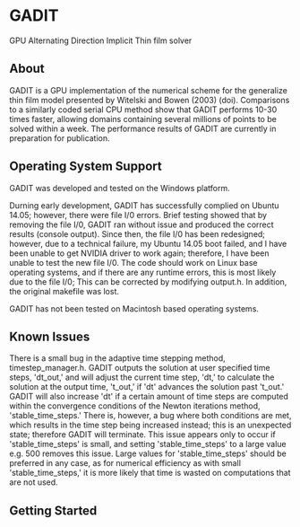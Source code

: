 # GADIT
GPU Alternating Direction Implicit Thin film solver

## About
GADIT is a GPU implementation of the numerical scheme for the generalize thin film model presented by Witelski and Bowen (2003) (doi).  Comparisons to a similarly coded serial CPU method show that GADIT performs 10-30 times faster, allowing domains containing several millions of points to be solved within a week. The performance results of GADIT are currently in preparation for publication.

## Operating System Support
GADIT was developed and tested on the Windows platform.

Durning early development, GADIT has successfully complied on Ubuntu 14.05; however, there were file I/0 errors. Brief testing showed that by removing the file I/0,  GADIT  ran without issue and produced the correct results (console output).  Since then, the file I/0 has been redesigned; however, due to a technical failure, my Ubuntu 14.05 boot failed, and I have been unable to get NVIDIA driver to work again; therefore, I have been unable to test the new file I/0. The code should work on Linux base operating systems, and if there are any runtime errors, this is most likely due to the file I/0; This can be corrected by modifying output.h. In addition, the original makefile was lost.

GADIT has not been tested on Macintosh based operating systems.

## Known Issues

There is a small bug in the adaptive time stepping method, timestep_manager.h.  GADIT outputs the solution at user specified time steps, 'dt_out,' and will adjust the current time step, 'dt,'  to
calculate the solution at the output time, 't_out,' if 'dt' advances the solution past 't_out.'  GADIT will also increase 'dt' if a certain amount of
time steps are computed within the convergence conditions of the Newton iterations method, 'stable_time_steps.'  There is, however, a bug where both conditions are met, which results in the time step being increased instead; this is an unexpected state; therefore GADIT will terminate.  This issue appears only to occur if 'stable_time_steps' is small, and setting 'stable_time_steps' to a large value e.g. 500 removes this issue. Large values for 'stable_time_steps' should be preferred in any case, as for numerical efficiency as with small 'stable_time_steps,' it is more likely that time is wasted on computations that are not used. 
 
## Getting Started
